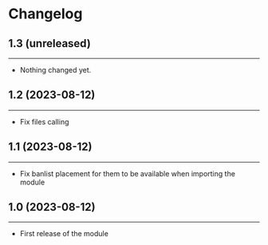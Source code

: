 Changelog
=========

## 1.3 (unreleased)
-------------------

- Nothing changed yet.


## 1.2 (2023-08-12)
-------------------

- Fix files calling


## 1.1 (2023-08-12)
-------------------

- Fix banlist placement for them to be available when importing the module


## 1.0 (2023-08-12)
----------------

- First release of the module
